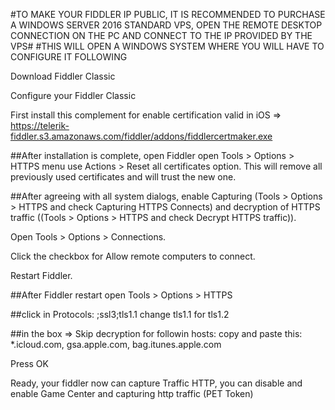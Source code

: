#TO MAKE YOUR FIDDLER IP PUBLIC, IT IS RECOMMENDED TO PURCHASE A WINDOWS SERVER 2016 STANDARD VPS, OPEN THE REMOTE DESKTOP CONNECTION ON THE PC AND CONNECT TO THE IP PROVIDED BY THE VPS#
#THIS WILL OPEN A WINDOWS SYSTEM WHERE YOU WILL HAVE TO CONFIGURE IT FOLLOWING

Download Fiddler Classic

Configure your Fiddler Classic

First install this complement for enable certification valid in iOS => https://telerik-fiddler.s3.amazonaws.com/fiddler/addons/fiddlercertmaker.exe

##After installation is complete, open Fiddler
open Tools > Options > HTTPS menu use Actions > Reset all certificates option. This will remove all previously used certificates and will trust the new one.

##After agreeing with all system dialogs, enable Capturing (Tools > Options > HTTPS and check Capturing HTTPS Connects) and decryption of HTTPS traffic ((Tools > Options > HTTPS and check Decrypt HTTPS traffic)).

Open Tools > Options > Connections.

Click the checkbox for Allow remote computers to connect.

Restart Fiddler.

##After Fiddler restart
open Tools > Options > HTTPS

##click in Protocols: <client>;ssl3;tls1.1 
change tls1.1 for tls1.2

##in the box => Skip decryption for followin hosts: 
copy and paste this:  *.icloud.com, gsa.apple.com, bag.itunes.apple.com

Press OK

Ready, your fiddler now can capture Traffic HTTP, you can disable and enable Game Center and capturing http traffic (PET Token)

